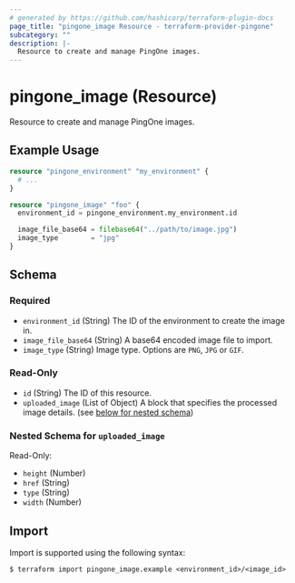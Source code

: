 ```yaml
---
# generated by https://github.com/hashicorp/terraform-plugin-docs
page_title: "pingone_image Resource - terraform-provider-pingone"
subcategory: ""
description: |-
  Resource to create and manage PingOne images.
---
```


# pingone_image (Resource)

Resource to create and manage PingOne images.

## Example Usage

```terraform
resource "pingone_environment" "my_environment" {
  # ...
}

resource "pingone_image" "foo" {
  environment_id = pingone_environment.my_environment.id

  image_file_base64 = filebase64("../path/to/image.jpg")
  image_type        = "jpg"
}
```

<!-- schema generated by tfplugindocs -->
## Schema

### Required

- `environment_id` (String) The ID of the environment to create the image in.
- `image_file_base64` (String) A base64 encoded image file to import.
- `image_type` (String) Image type.  Options are `PNG`, `JPG` or `GIF`.

### Read-Only

- `id` (String) The ID of this resource.
- `uploaded_image` (List of Object) A block that specifies the processed image details. (see [below for nested schema](#nestedatt--uploaded_image))

<a id="nestedatt--uploaded_image"></a>
### Nested Schema for `uploaded_image`

Read-Only:

- `height` (Number)
- `href` (String)
- `type` (String)
- `width` (Number)

## Import

Import is supported using the following syntax:

```shell
$ terraform import pingone_image.example <environment_id>/<image_id>
```
